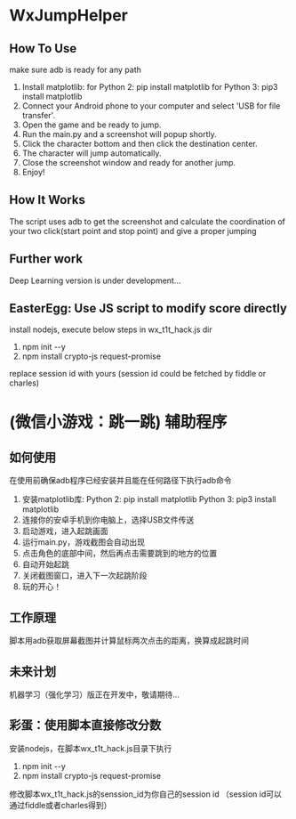 # WxJumpHelper

## How To Use
make sure adb is ready for any path
1. Install matplotlib:
    for Python 2: pip install matplotlib
    for Python 3: pip3 install matplotlib
2. Connect your Android phone to your computer and select 'USB for file transfer'.
3. Open the game and be ready to jump.
4. Run the main.py and a screenshot will popup shortly.
5. Click the character bottom and then click the destination center.
6. The character will jump automatically.
7. Close the screenshot window and ready for another jump.
8. Enjoy!

## How It Works
The script uses adb to get the screenshot and calculate the coordination of your two click(start point and stop point) and give a proper jumping

## Further work
Deep Learning version is under development...

## EasterEgg: Use JS script to modify score directly
install nodejs, execute below steps in wx_t1t_hack.js dir
1. npm init --y
2. npm install crypto-js request-promise

replace session id with yours
(session id could be fetched by fiddle or charles)


# (微信小游戏：跳一跳) 辅助程序
## 如何使用
在使用前确保adb程序已经安装并且能在任何路径下执行adb命令

1. 安装matplotlib库:
    Python 2: pip install matplotlib
    Python 3: pip3 install matplotlib
2. 连接你的安卓手机到你电脑上，选择USB文件传送
3. 启动游戏，进入起跳画面
4. 运行main.py，游戏截图会自动出现
5. 点击角色的底部中间，然后再点击需要跳到的地方的位置
6. 自动开始起跳
7. 关闭截图窗口，进入下一次起跳阶段
8. 玩的开心！

## 工作原理
脚本用adb获取屏幕截图并计算鼠标两次点击的距离，换算成起跳时间

## 未来计划
机器学习（强化学习）版正在开发中，敬请期待...

## 彩蛋：使用脚本直接修改分数
安装nodejs，在脚本wx_t1t_hack.js目录下执行
1. npm init --y
2. npm install crypto-js request-promise

修改脚本wx_t1t_hack.js的senssion_id为你自己的session id
（session id可以通过fiddle或者charles得到）

